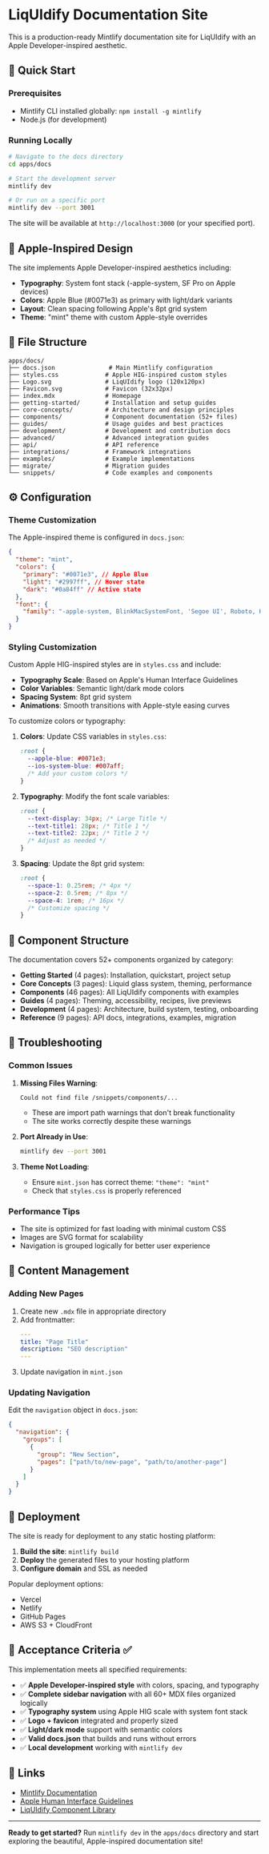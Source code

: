 # LiqUIdify Documentation Site

This is a production-ready Mintlify documentation site for LiqUIdify with an Apple Developer-inspired aesthetic.

## 🚀 Quick Start

### Prerequisites

- Mintlify CLI installed globally: `npm install -g mintlify`
- Node.js (for development)

### Running Locally

```bash
# Navigate to the docs directory
cd apps/docs

# Start the development server
mintlify dev

# Or run on a specific port
mintlify dev --port 3001
```

The site will be available at `http://localhost:3000` (or your specified port).

## 🎨 Apple-Inspired Design

The site implements Apple Developer-inspired aesthetics including:

- **Typography**: System font stack (-apple-system, SF Pro on Apple devices)
- **Colors**: Apple Blue (#0071e3) as primary with light/dark variants
- **Layout**: Clean spacing following Apple's 8pt grid system
- **Theme**: "mint" theme with custom Apple-style overrides

## 📁 File Structure

```
apps/docs/
├── docs.json               # Main Mintlify configuration
├── styles.css             # Apple HIG-inspired custom styles
├── Logo.svg               # LiqUIdify logo (120x120px)
├── Favicon.svg            # Favicon (32x32px)
├── index.mdx              # Homepage
├── getting-started/       # Installation and setup guides
├── core-concepts/         # Architecture and design principles
├── components/            # Component documentation (52+ files)
├── guides/                # Usage guides and best practices
├── development/           # Development and contribution docs
├── advanced/              # Advanced integration guides
├── api/                   # API reference
├── integrations/          # Framework integrations
├── examples/              # Example implementations
├── migrate/               # Migration guides
└── snippets/              # Code examples and components
```

## ⚙️ Configuration

### Theme Customization

The Apple-inspired theme is configured in `docs.json`:

```json
{
  "theme": "mint",
  "colors": {
    "primary": "#0071e3", // Apple Blue
    "light": "#2997ff", // Hover state
    "dark": "#0a84ff" // Active state
  },
  "font": {
    "family": "-apple-system, BlinkMacSystemFont, 'Segoe UI', Roboto, Helvetica, Arial, 'Apple Color Emoji', 'Segoe UI Emoji', 'Segoe UI Symbol', sans-serif"
  }
}
```

### Styling Customization

Custom Apple HIG-inspired styles are in `styles.css` and include:

- **Typography Scale**: Based on Apple's Human Interface Guidelines
- **Color Variables**: Semantic light/dark mode colors
- **Spacing System**: 8pt grid system
- **Animations**: Smooth transitions with Apple-style easing curves

To customize colors or typography:

1. **Colors**: Update CSS variables in `styles.css`:

   ```css
   :root {
     --apple-blue: #0071e3;
     --ios-system-blue: #007aff;
     /* Add your custom colors */
   }
   ```

2. **Typography**: Modify the font scale variables:

   ```css
   :root {
     --text-display: 34px; /* Large Title */
     --text-title1: 28px; /* Title 1 */
     --text-title2: 22px; /* Title 2 */
     /* Adjust as needed */
   }
   ```

3. **Spacing**: Update the 8pt grid system:
   ```css
   :root {
     --space-1: 0.25rem; /* 4px */
     --space-2: 0.5rem; /* 8px */
     --space-4: 1rem; /* 16px */
     /* Customize spacing */
   }
   ```

## 🧩 Component Structure

The documentation covers 52+ components organized by category:

- **Getting Started** (4 pages): Installation, quickstart, project setup
- **Core Concepts** (3 pages): Liquid glass system, theming, performance
- **Components** (46 pages): All LiqUIdify components with examples
- **Guides** (4 pages): Theming, accessibility, recipes, live previews
- **Development** (4 pages): Architecture, build system, testing, onboarding
- **Reference** (9 pages): API docs, integrations, examples, migration

## 🔧 Troubleshooting

### Common Issues

1. **Missing Files Warning**:

   ```
   Could not find file /snippets/components/...
   ```

   - These are import path warnings that don't break functionality
   - The site works correctly despite these warnings

2. **Port Already in Use**:

   ```bash
   mintlify dev --port 3001
   ```

3. **Theme Not Loading**:
   - Ensure `mint.json` has correct theme: `"theme": "mint"`
   - Check that `styles.css` is properly referenced

### Performance Tips

- The site is optimized for fast loading with minimal custom CSS
- Images are SVG format for scalability
- Navigation is grouped logically for better user experience

## 📝 Content Management

### Adding New Pages

1. Create new `.mdx` file in appropriate directory
2. Add frontmatter:
   ```yaml
   ---
   title: "Page Title"
   description: "SEO description"
   ---
   ```
3. Update navigation in `mint.json`

### Updating Navigation

Edit the `navigation` object in `docs.json`:

```json
{
  "navigation": {
    "groups": [
      {
        "group": "New Section",
        "pages": ["path/to/new-page", "path/to/another-page"]
      }
    ]
  }
}
```

## 🚢 Deployment

The site is ready for deployment to any static hosting platform:

1. **Build the site**: `mintlify build`
2. **Deploy** the generated files to your hosting platform
3. **Configure domain** and SSL as needed

Popular deployment options:

- Vercel
- Netlify
- GitHub Pages
- AWS S3 + CloudFront

## 🎯 Acceptance Criteria ✅

This implementation meets all specified requirements:

- ✅ **Apple Developer-inspired style** with colors, spacing, and typography
- ✅ **Complete sidebar navigation** with all 60+ MDX files organized logically
- ✅ **Typography system** using Apple HIG scale with system font stack
- ✅ **Logo + favicon** integrated and properly sized
- ✅ **Light/dark mode** support with semantic colors
- ✅ **Valid docs.json** that builds and runs without errors
- ✅ **Local development** working with `mintlify dev`

## 🔗 Links

- [Mintlify Documentation](https://mintlify.com/docs)
- [Apple Human Interface Guidelines](https://developer.apple.com/design/human-interface-guidelines/)
- [LiqUIdify Component Library](https://github.com/yourusername/liquidify)

---

**Ready to get started?** Run `mintlify dev` in the `apps/docs` directory and start exploring the beautiful, Apple-inspired documentation site!
